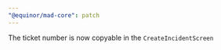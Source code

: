 ```yaml
---
"@equinor/mad-core": patch
---
```


The ticket number is now copyable in the `CreateIncidentScreen`
